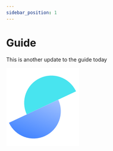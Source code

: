 ```yaml
---
sidebar_position: 1
---
```


# Guide

This is another update to the guide today

![Salable Logo](./img/salable_logo.png "Salable Logo")
